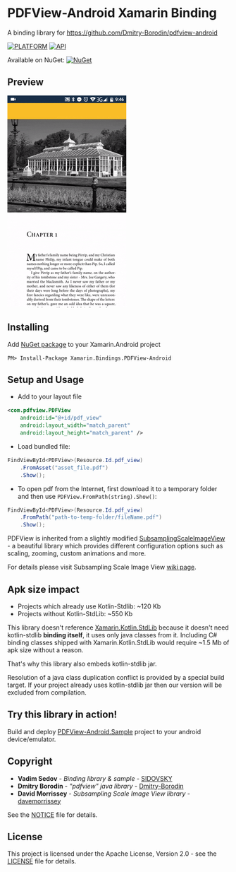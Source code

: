 # PDFView-Android Xamarin Binding

A binding library for https://github.com/Dmitry-Borodin/pdfview-android

[![PLATFORM](https://img.shields.io/badge/platform-Xamarin.Android-lightgrey)]() [![API](https://img.shields.io/badge/API-21%2B-brightgreen)]()

Available on NuGet: [![NuGet](https://img.shields.io/nuget/v/Xamarin.Bindings.PDFView-Android)](https://www.nuget.org/packages/Xamarin.Bindings.PDFView-Android/)

## Preview

[![PREVIEW](preview/sample_preview.gif)]()

## Installing

Add [NuGet package](https://www.nuget.org/packages/Xamarin.Bindings.PDFView-Android) to your Xamarin.Android project

```
PM> Install-Package Xamarin.Bindings.PDFView-Android
```

## Setup and Usage

* Add to your layout file
```xml
<com.pdfview.PDFView
    android:id="@+id/pdf_view"
    android:layout_width="match_parent"
    android:layout_height="match_parent" />
```

* Load bundled file:
```csharp
FindViewById<PDFView>(Resource.Id.pdf_view)
    .FromAsset("asset_file.pdf")
    .Show();
```

* To open pdf from the Internet, first download it to a temporary folder and then use `PDFView.FromPath(string).Show()`:
```csharp
FindViewById<PDFView>(Resource.Id.pdf_view)
    .FromPath("path-to-temp-folder/fileName.pdf")
    .Show();
```

PDFView is inherited from a slightly modified [SubsamplingScaleImageView](https://github.com/davemorrissey/subsampling-scale-image-view) - a beautiful library which provides different configuration options such as scaling, zooming, custom animations and more.

For details please visit Subsampling Scale Image View [wiki page](https://github.com/davemorrissey/subsampling-scale-image-view/wiki).

## Apk size impact

* Projects which already use Kotlin-Stdlib: ~120 Kb
* Projects without Kotlin-StdLib: ~550 Kb

This library doesn't reference [Xamarin.Kotlin.StdLib](https://www.nuget.org/packages/Xamarin.Kotlin.StdLib) because it doesn't need kotlin-stdlib **binding itself**, it uses only java classes from it.
Including C# binding classes shipped with Xamarin.Kotlin.StdLib would require ~1.5 Mb of apk size without a reason.

That's why this library also embeds kotlin-stdlib jar. 

Resolution of a java class duplication conflict is provided by a special build target. If your project already uses kotlin-stdlib jar then our version will be excluded from compilation.

## Try this library in action!

Build and deploy [PDFView-Android.Sample](PDFView-Android.Sample) project to your android device/emulator.

## Copyright

* **Vadim Sedov** - *Binding library & sample* - [SIDOVSKY](https://github.com/SIDOVSKY)
* **Dmitry Borodin** - *"pdfview" java library* - [Dmitry-Borodin](https://github.com/Dmitry-Borodin)
* **David Morrissey** - *Subsampling Scale Image View library* - [davemorrissey](https://github.com/davemorrissey)

See the [NOTICE](NOTICE) file for details.

## License

This project is licensed under the Apache License, Version 2.0 - see the [LICENSE](LICENSE) file for details.